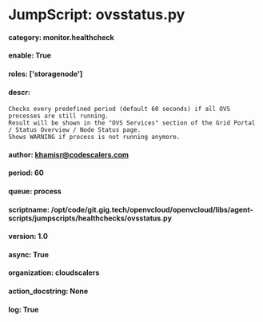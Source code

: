 
# JumpScript: ovsstatus.py
        
#### category: monitor.healthcheck
#### enable: True
#### roles: ['storagenode']
#### descr: 
```
Checks every predefined period (default 60 seconds) if all OVS processes are still running.
Result will be shown in the "OVS Services" section of the Grid Portal / Status Overview / Node Status page.
Shows WARNING if process is not running anymore.

```
#### author: khamisr@codescalers.com
#### period: 60
#### queue: process
#### scriptname: /opt/code/git.gig.tech/openvcloud/openvcloud/libs/agent-scripts/jumpscripts/healthchecks/ovsstatus.py
#### version: 1.0
#### async: True
#### organization: cloudscalers
#### action_docstring: None
#### log: True